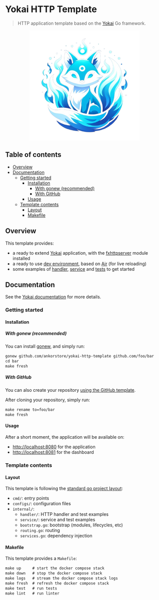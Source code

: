 # Yokai HTTP Template

> HTTP application template based on the [Yokai](https://github.com/ankorstore/yokai) Go framework.

<p align="center">
  <img src="https://raw.githubusercontent.com/ankorstore/yokai/main/docs/images/yokai.png" width="350" height="350" />
</p>

## Table of contents

<!-- TOC -->
* [Overview](#overview)
* [Documentation](#documentation)
  * [Getting started](#getting-started)
    * [Installation](#installation)
      * [With gonew (recommended)](#with-gonew-recommended)
      * [With GitHub](#with-github)
    * [Usage](#usage)
  * [Template contents](#template-contents)
    * [Layout](#layout)
    * [Makefile](#makefile)
<!-- TOC -->

## Overview

This template provides:

- a ready to extend [Yokai](https://github.com/ankorstore/yokai) application, with the [fxhttpserver](https://github.com/ankorstore/yokai/tree/main/fxhttpserver) module installed
- a ready to use [dev environment](docker-compose.yaml), based on [Air](https://github.com/cosmtrek/air) (for live reloading)
- some examples of [handler](internal/handler/welcome.go), [service](internal/service/welcome.go) and [tests](internal/handler/welcome_test.go) to get started

## Documentation

See the [Yokai documentation](https://github.com/ankorstore/yokai) for more details.

### Getting started

#### Installation

##### With gonew (recommended)

You can install [gonew](https://go.dev/blog/gonew), and simply run:

```shell
gonew github.com/ankorstore/yokai-http-template github.com/foo/bar
cd bar
make fresh
```

##### With GitHub

You can also create your repository [using the GitHub template](https://github.com/new?owner=ankorstore&template_name=yokai-http-template).

After cloning your repository, simply run:

```shell
make rename to=foo/bar
make fresh
```

#### Usage

After a short moment, the application will be available on:
- [http://localhost:8080](http://localhost:8080) for the application
- [http://localhost:8081](http://localhost:8081) for the dashboard

### Template contents

#### Layout

This template is following the [standard go project layout](https://github.com/golang-standards/project-layout):

- `cmd/`: entry points
- `configs/`: configuration files
- `internal/`:
  - `handler/`: HTTP handler and test examples
  - `service/`: service and test examples
  - `bootstrap.go`: bootstrap (modules, lifecycles, etc)
  - `routing.go`: routing
  - `services.go`: dependency injection

#### Makefile

This template provides a `Makefile`:

```
make up     # start the docker compose stack
make down   # stop the docker compose stack
make logs   # stream the docker compose stack logs
make fresh  # refresh the docker compose stack
make test   # run tests
make lint   # run linter
```

